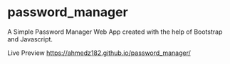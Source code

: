 # password_manager
A Simple Password Manager Web App created with the help of Bootstrap and Javascript.

Live Preview https://ahmedz182.github.io/password_manager/
